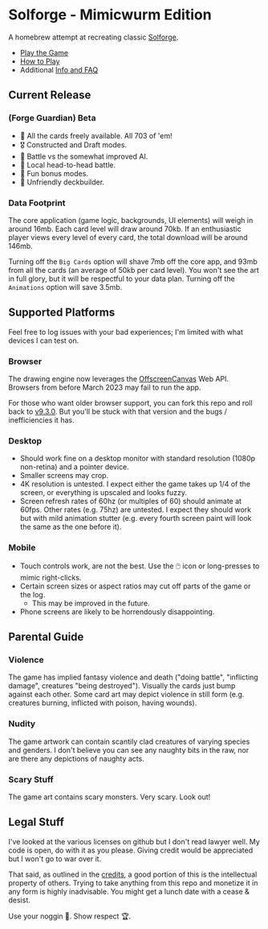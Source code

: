 # Solforge - Mimicwurm Edition

A homebrew attempt at recreating classic [Solforge](https://en.wikipedia.org/wiki/SolForge).

- [Play the Game](https://grousewood-games.github.io/solforge/play/)
- [How to Play](https://grousewood-games.github.io/solforge/docs/rules)
- Additional [Info and FAQ](https://grousewood-games.github.io/solforge/docs/faq)

## Current Release

### (Forge Guardian) Beta

- :flower_playing_cards: All the cards freely available. All 703 of 'em!
- :medal_military: Constructed and Draft modes.
- :robot: Battle vs the somewhat improved AI.
- :wrestling: Local head-to-head battle.
- :clown_face: Fun bonus modes.
- :crocodile: Unfriendly deckbuilder.

### Data Footprint

The core application (game logic, backgrounds, UI elements) will weigh in around 16mb. Each card level will draw around 70kb. If an enthusiastic player views every level of every card, the total download will be around 146mb.

Turning off the `Big Cards` option will shave 7mb off the core app, and 93mb from all the cards (an average of 50kb per card level). You won't see the art in full glory, but it will be respectful to your data plan. Turning off the `Animations` option will save 3.5mb.

## Supported Platforms

Feel free to log issues with your bad experiences; I'm limited with what devices I can test on.

### Browser

The drawing engine now leverages the [OffscreenCanvas](https://developer.mozilla.org/en-US/docs/Web/API/OffscreenCanvas) Web API. Browsers from before March 2023 may fail to run the app.

For those who want older browser support, you can fork this repo and roll back to [v9.3.0](https://github.com/grousewood-games/solforge/tree/v0.9.3). But you'll be stuck with that version and the bugs / inefficiencies it has.

### Desktop

- Should work fine on a desktop monitor with standard resolution (1080p non-retina) and a pointer device.
- Smaller screens may crop. 
- 4K resolution is untested. I expect either the game takes up 1/4 of the screen, or everything is upscaled and looks fuzzy.
- Screen refresh rates of 60hz (or multiples of 60) should animate at 60fps. Other rates (e.g. 75hz) are untested. I expect they should work but with mild animation stutter (e.g. every fourth screen paint will look the same as the one before it).

### Mobile

- Touch controls work, are not the best. Use the :computer_mouse: icon or long-presses to mimic right-clicks.
- Certain screen sizes or aspect ratios may cut off parts of the game or the log.
  - This may be improved in the future.
- Phone screens are likely to be horrendously disappointing.

## Parental Guide

### Violence

The game has implied fantasy violence and death ("doing battle", "inflicting damage", creatures "being destroyed"). Visually the cards just bump against each other. Some card art may depict violence in still form (e.g. creatures burning, inflicted with poison, having wounds).

### Nudity

The game artwork can contain scantily clad creatures of varying species and genders. I don't believe you can see any naughty bits in the raw, nor are there any depictions of naughty acts.

### Scary Stuff

The game art contains scary monsters. Very scary. Look out!

## Legal Stuff

I've looked at the various licenses on github but I don't read lawyer well. My code is open, do with it as you please. Giving credit would be appreciated but I won't go to war over it.

That said, as outlined in the [credits](https://grousewood-games.github.io/solforge/docs/faq#credits), a good portion of this is the intellectual property of others. Trying to take anything from this repo and monetize it in any form is highly inadvisable. You might get a lunch date with a cease & desist.

Use your noggin :brain:. Show respect :trophy:.